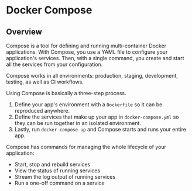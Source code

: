 # Docker Compose

## Overview

Compose is a tool for defining and running multi-container Docker applications.
With Compose, you use a YAML file to configure your application's services.
Then, with a single command, you create and start all the services from your configuration.

Compose works in all environments: production, staging, development, testing, as well as CI workflows.

Using Compose is basically a three-step process.

1. Define your app's environment with a `Dockerfile` so it can be reproduced anywhere.
1. Define the services that make up your app in `docker-compose.yml` so they can be run together in an isolated environment.
1. Lastly, run `docker-compose up` and Compose starts and runs your entire app.

Compose has commands for managing the whole lifecycle of your application:

* Start, stop and rebuild services
* View the status of running services
* Stream the log output of running services
* Run a one-off command on a service
